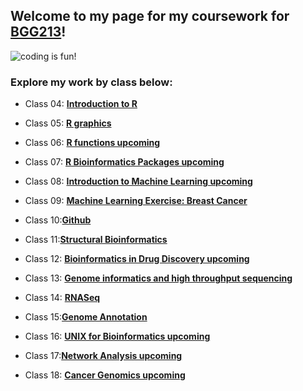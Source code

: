 ## Welcome to my page for my coursework for [BGG213](https://bioboot.github.io/bggn213_S19/)!

![coding is fun!](https://i.redd.it/3aea98bee4a11.jpg)

### Explore my work by class below:

- Class 04: [**Introduction to R**](https://github.com/macatbu/bggn213/blob/master/Class%204:%20R%20Basics/Class_4-_In_Class_Exercise.md)

- Class 05: [**R graphics**](https://github.com/macatbu/bggn213/blob/master/class05/Class_5-_Data_Visualization.md)

- Class 06: [**R functions upcoming**]()

- Class 07: [**R Bioinformatics Packages upcoming**]()

- Class 08: [**Introduction to Machine Learning upcoming**]()

- Class 09: [**Machine Learning Exercise: Breast Cancer**](https://github.com/macatbu/bggn213/blob/master/class09/Class_09_Breast_Cancer_Activity.md)

- Class 10:[**Github**](https://github.com/macatbu/)

- Class 11:[**Structural Bioinformatics**](https://github.com/macatbu/bggn213/blob/master/class11/Class_11.md)

- Class 12: [**Bioinformatics in Drug Discovery upcoming**]()

- Class 13: [**Genome informatics and high throughput sequencing**](https://github.com/macatbu/bggn213/blob/master/class13/Class_13-_Genome_Informatics.md)

- Class 14: [**RNASeq**](https://github.com/macatbu/bggn213/blob/master/class14/Class_14-_RNA-seq.md)

- Class 15:[**Genome Annotation**](https://github.com/macatbu/bggn213/blob/master/class15_new/class15_gene_ontology.md)

- Class 16: [**UNIX for Bioinformatics upcoming**]()

- Class 17:[**Network Analysis upcoming**]()

- Class 18: [**Cancer Genomics upcoming**]()




